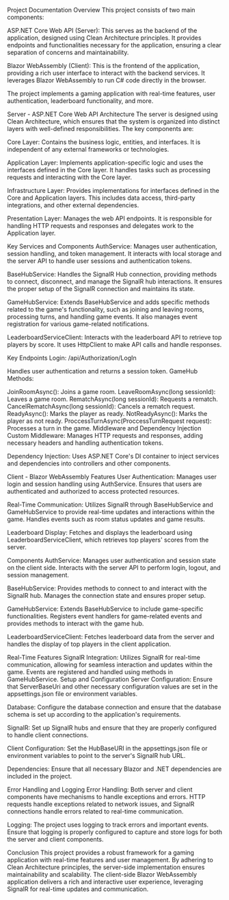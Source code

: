 Project Documentation
Overview
This project consists of two main components:

ASP.NET Core Web API (Server): This serves as the backend of the application, designed using Clean Architecture principles. It provides endpoints and functionalities necessary for the application, ensuring a clear separation of concerns and maintainability.

Blazor WebAssembly (Client): This is the frontend of the application, providing a rich user interface to interact with the backend services. It leverages Blazor WebAssembly to run C# code directly in the browser.

The project implements a gaming application with real-time features, user authentication, leaderboard functionality, and more.

Server - ASP.NET Core Web API
Architecture
The server is designed using Clean Architecture, which ensures that the system is organized into distinct layers with well-defined responsibilities. The key components are:

Core Layer: Contains the business logic, entities, and interfaces. It is independent of any external frameworks or technologies.

Application Layer: Implements application-specific logic and uses the interfaces defined in the Core layer. It handles tasks such as processing requests and interacting with the Core layer.

Infrastructure Layer: Provides implementations for interfaces defined in the Core and Application layers. This includes data access, third-party integrations, and other external dependencies.

Presentation Layer: Manages the web API endpoints. It is responsible for handling HTTP requests and responses and delegates work to the Application layer.

Key Services and Components
AuthService: Manages user authentication, session handling, and token management. It interacts with local storage and the server API to handle user sessions and authentication tokens.

BaseHubService: Handles the SignalR Hub connection, providing methods to connect, disconnect, and manage the SignalR hub interactions. It ensures the proper setup of the SignalR connection and maintains its state.

GameHubService: Extends BaseHubService and adds specific methods related to the game's functionality, such as joining and leaving rooms, processing turns, and handling game events. It also manages event registration for various game-related notifications.

LeaderboardServiceClient: Interacts with the leaderboard API to retrieve top players by score. It uses HttpClient to make API calls and handle responses.

Key Endpoints
Login: /api/Authorization/LogIn

Handles user authentication and returns a session token.
GameHub Methods:

JoinRoomAsync(): Joins a game room.
LeaveRoomAsync(long sessionId): Leaves a game room.
RematchAsync(long sessionId): Requests a rematch.
CancelRematchAsync(long sessionId): Cancels a rematch request.
ReadyAsync(): Marks the player as ready.
NotReadyAsync(): Marks the player as not ready.
ProccessTurnAsync(ProccessTurnRequest request): Processes a turn in the game.
Middleware and Dependency Injection
Custom Middleware: Manages HTTP requests and responses, adding necessary headers and handling authentication tokens.

Dependency Injection: Uses ASP.NET Core's DI container to inject services and dependencies into controllers and other components.

Client - Blazor WebAssembly
Features
User Authentication: Manages user login and session handling using AuthService. Ensures that users are authenticated and authorized to access protected resources.

Real-Time Communication: Utilizes SignalR through BaseHubService and GameHubService to provide real-time updates and interactions within the game. Handles events such as room status updates and game results.

Leaderboard Display: Fetches and displays the leaderboard using LeaderboardServiceClient, which retrieves top players' scores from the server.

Components
AuthService: Manages user authentication and session state on the client side. Interacts with the server API to perform login, logout, and session management.

BaseHubService: Provides methods to connect to and interact with the SignalR hub. Manages the connection state and ensures proper setup.

GameHubService: Extends BaseHubService to include game-specific functionalities. Registers event handlers for game-related events and provides methods to interact with the game hub.

LeaderboardServiceClient: Fetches leaderboard data from the server and handles the display of top players in the client application.

Real-Time Features
SignalR Integration: Utilizes SignalR for real-time communication, allowing for seamless interaction and updates within the game. Events are registered and handled using methods in GameHubService.
Setup and Configuration
Server
Configuration: Ensure that ServerBaseUri and other necessary configuration values are set in the appsettings.json file or environment variables.

Database: Configure the database connection and ensure that the database schema is set up according to the application's requirements.

SignalR: Set up SignalR hubs and ensure that they are properly configured to handle client connections.

Client
Configuration: Set the HubBaseURI in the appsettings.json file or environment variables to point to the server's SignalR hub URL.

Dependencies: Ensure that all necessary Blazor and .NET dependencies are included in the project.

Error Handling and Logging
Error Handling: Both server and client components have mechanisms to handle exceptions and errors. HTTP requests handle exceptions related to network issues, and SignalR connections handle errors related to real-time communication.

Logging: The project uses logging to track errors and important events. Ensure that logging is properly configured to capture and store logs for both the server and client components.

Conclusion
This project provides a robust framework for a gaming application with real-time features and user management. By adhering to Clean Architecture principles, the server-side implementation ensures maintainability and scalability. The client-side Blazor WebAssembly application delivers a rich and interactive user experience, leveraging SignalR for real-time updates and communication.
